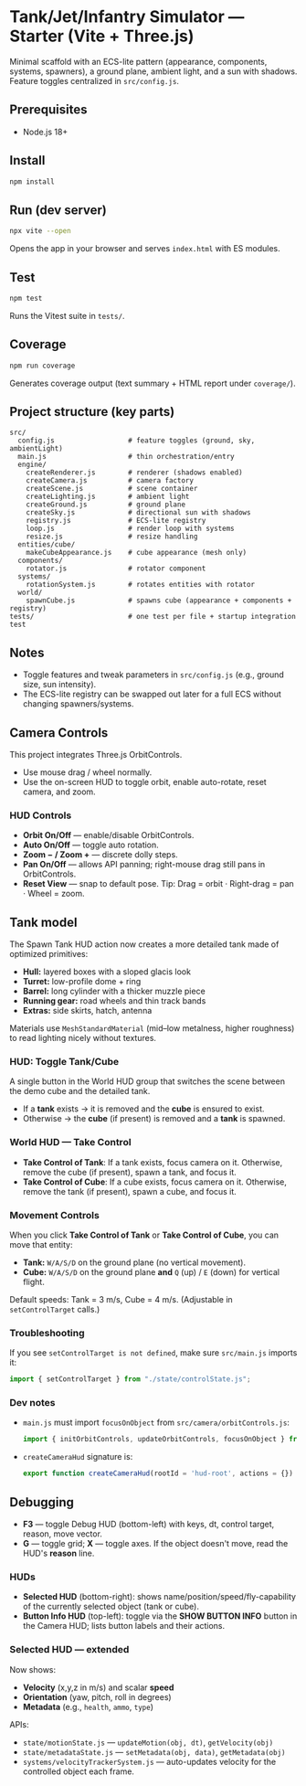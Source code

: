# Tank/Jet/Infantry Simulator — Starter (Vite + Three.js)

Minimal scaffold with an ECS-lite pattern (appearance, components, systems, spawners), a ground plane, ambient light, and a sun with shadows. Feature toggles centralized in `src/config.js`.

## Prerequisites
- Node.js 18+

## Install
```bash
npm install
```

## Run (dev server)
```bash
npx vite --open
```
Opens the app in your browser and serves `index.html` with ES modules.

## Test
```bash
npm test
```
Runs the Vitest suite in `tests/`.

## Coverage
```bash
npm run coverage
```
Generates coverage output (text summary + HTML report under `coverage/`).

## Project structure (key parts)
```
src/
  config.js                  # feature toggles (ground, sky, ambientLight)
  main.js                    # thin orchestration/entry
  engine/
    createRenderer.js        # renderer (shadows enabled)
    createCamera.js          # camera factory
    createScene.js           # scene container
    createLighting.js        # ambient light
    createGround.js          # ground plane
    createSky.js             # directional sun with shadows
    registry.js              # ECS-lite registry
    loop.js                  # render loop with systems
    resize.js                # resize handling
  entities/cube/
    makeCubeAppearance.js    # cube appearance (mesh only)
  components/
    rotator.js               # rotator component
  systems/
    rotationSystem.js        # rotates entities with rotator
  world/
    spawnCube.js             # spawns cube (appearance + components + registry)
tests/                       # one test per file + startup integration test
```

## Notes
- Toggle features and tweak parameters in `src/config.js` (e.g., ground size, sun intensity).
- The ECS-lite registry can be swapped out later for a full ECS without changing spawners/systems.


## Camera Controls
This project integrates Three.js OrbitControls.  
- Use mouse drag / wheel normally.  
- Use the on-screen HUD to toggle orbit, enable auto-rotate, reset camera, and zoom.


### HUD Controls
- **Orbit On/Off** — enable/disable OrbitControls.
- **Auto On/Off** — toggle auto rotation.
- **Zoom − / Zoom +** — discrete dolly steps.
- **Pan On/Off** — allows API panning; right-mouse drag still pans in OrbitControls.
- **Reset View** — snap to default pose.
Tip: Drag = orbit · Right-drag = pan · Wheel = zoom.


## Tank model
The Spawn Tank HUD action now creates a more detailed tank made of optimized primitives:
- **Hull:** layered boxes with a sloped glacis look
- **Turret:** low-profile dome + ring
- **Barrel:** long cylinder with a thicker muzzle piece
- **Running gear:** road wheels and thin track bands
- **Extras:** side skirts, hatch, antenna

Materials use `MeshStandardMaterial` (mid–low metalness, higher roughness) to read lighting nicely without textures.


### HUD: Toggle Tank/Cube
A single button in the World HUD group that switches the scene between the demo cube and the detailed tank.
- If a **tank** exists → it is removed and the **cube** is ensured to exist.
- Otherwise → the **cube** (if present) is removed and a **tank** is spawned.





### World HUD — Take Control
- **Take Control of Tank**: If a tank exists, focus camera on it. Otherwise, remove the cube (if present), spawn a tank, and focus it.
- **Take Control of Cube**: If a cube exists, focus camera on it. Otherwise, remove the tank (if present), spawn a cube, and focus it.


### Movement Controls
When you click **Take Control of Tank** or **Take Control of Cube**, you can move that entity:
- **Tank:** `W/A/S/D` on the ground plane (no vertical movement).
- **Cube:** `W/A/S/D` on the ground plane **and** `Q` (up) / `E` (down) for vertical flight.

Default speeds: Tank = 3 m/s, Cube = 4 m/s. (Adjustable in `setControlTarget` calls.)


### Troubleshooting
If you see `setControlTarget is not defined`, make sure `src/main.js` imports it:
```js
import { setControlTarget } from "./state/controlState.js";
```


### Dev notes
- `main.js` must import `focusOnObject` from `src/camera/orbitControls.js`:
  ```js
  import { initOrbitControls, updateOrbitControls, focusOnObject } from "./camera/orbitControls.js";
  ```
- `createCameraHud` signature is:
  ```js
  export function createCameraHud(rootId = 'hud-root', actions = {})
  ```


## Debugging
- **F3** — toggle Debug HUD (bottom-left) with keys, dt, control target, reason, move vector.
- **G** — toggle grid; **X** — toggle axes.
If the object doesn't move, read the HUD's **reason** line.


### HUDs
- **Selected HUD** (bottom-right): shows name/position/speed/fly-capability of the currently selected object (tank or cube).
- **Button Info HUD** (top-left): toggle via the **SHOW BUTTON INFO** button in the Camera HUD; lists button labels and their actions.


### Selected HUD — extended
Now shows:
- **Velocity** (x,y,z in m/s) and scalar **speed**
- **Orientation** (yaw, pitch, roll in degrees)
- **Metadata** (e.g., `health`, `ammo`, `type`)

APIs:
- `state/motionState.js` — `updateMotion(obj, dt)`, `getVelocity(obj)`
- `state/metadataState.js` — `setMetadata(obj, data)`, `getMetadata(obj)`
- `systems/velocityTrackerSystem.js` — auto-updates velocity for the controlled object each frame.
